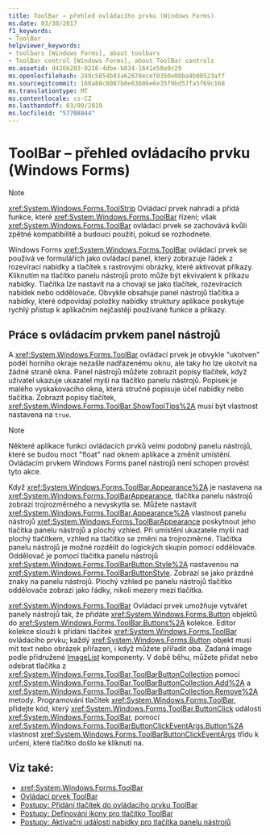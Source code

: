 ```yaml
---
title: ToolBar – přehled ovládacího prvku (Windows Forms)
ms.date: 03/30/2017
f1_keywords:
- ToolBar
helpviewer_keywords:
- toolbars [Windows Forms], about toolbars
- ToolBar control [Windows Forms], about ToolBar controls
ms.assetid: d426b203-0216-4dbe-b834-1641e50a9c29
ms.openlocfilehash: 249c5854b83a62878ecef0350e08ba4b00523aff
ms.sourcegitcommit: 160a88c8087b0e63606e6e35f9bd57fa5f69c168
ms.translationtype: MT
ms.contentlocale: cs-CZ
ms.lasthandoff: 03/09/2019
ms.locfileid: "57708844"
---
```

# <a name="toolbar-control-overview-windows-forms"></a>ToolBar – přehled ovládacího prvku (Windows Forms)
> [!NOTE]
>  <xref:System.Windows.Forms.ToolStrip> Ovládací prvek nahradí a přidá funkce, které <xref:System.Windows.Forms.ToolBar> řízení; však <xref:System.Windows.Forms.ToolBar> ovládací prvek se zachovává kvůli zpětné kompatibilitě a budoucí použití, pokud se rozhodnete.  
  
 Windows Forms <xref:System.Windows.Forms.ToolBar> ovládací prvek se používá ve formulářích jako ovládací panel, který zobrazuje řádek z rozevírací nabídky a tlačítek s rastrovými obrázky, které aktivovat příkazy. Kliknutím na tlačítko panelu nástrojů proto může být ekvivalent k příkazu nabídky. Tlačítka lze nastavit na a chovají se jako tlačítek, rozevíracích nabídek nebo oddělovače. Obvykle obsahuje panel nástrojů tlačítka a nabídky, které odpovídají položky nabídky struktury aplikace poskytuje rychlý přístup k aplikačním nejčastěji používané funkce a příkazy.  
  
## <a name="working-with-the-toolbar-control"></a>Práce s ovládacím prvkem panel nástrojů  
 A <xref:System.Windows.Forms.ToolBar> ovládací prvek je obvykle "ukotven" podél horního okraje nezašle nadřazenému oknu, ale taky ho lze ukotvit na žádné straně okna. Panel nástrojů můžete zobrazit popisy tlačítek, když uživatel ukazuje ukazatel myši na tlačítko panelu nástrojů. Popisek je malého vyskakovacího okna, která stručně popisuje účel nabídky nebo tlačítka. Zobrazit popisy tlačítek, <xref:System.Windows.Forms.ToolBar.ShowToolTips%2A> musí být vlastnost nastavena na `true`.  
  
> [!NOTE]
>  Některé aplikace funkcí ovládacích prvků velmi podobný panelu nástrojů, které se budou moct "float" nad oknem aplikace a změnit umístění. Ovládacím prvkem Windows Forms panel nástrojů není schopen provést tyto akce.  
  
 Když <xref:System.Windows.Forms.ToolBar.Appearance%2A> je nastavena na <xref:System.Windows.Forms.ToolBarAppearance>, tlačítka panelu nástrojů zobrazí trojrozměrného a nevyskytla se. Můžete nastavit <xref:System.Windows.Forms.ToolBar.Appearance%2A> vlastnost panelu nástrojů <xref:System.Windows.Forms.ToolBarAppearance> poskytnout jeho tlačítka panelu nástrojů a plochý vzhled. Při umístění ukazatele myši nad plochý tlačítkem, vzhled na tlačítko se změní na trojrozměrné. Tlačítka panelu nástrojů je možné rozdělit do logických skupin pomocí oddělovače. Oddělovač je pomocí tlačítka panelu nástrojů <xref:System.Windows.Forms.ToolBarButton.Style%2A> nastavenou na <xref:System.Windows.Forms.ToolBarButtonStyle>. Zobrazí se jako prázdné znaky na panelu nástrojů. Plochý vzhled po panelu nástrojů tlačítko oddělovače zobrazí jako řádky, nikoli mezery mezi tlačítka.  
  
 <xref:System.Windows.Forms.ToolBar> Ovládací prvek umožňuje vytvářet panely nástrojů tak, že přidáte <xref:System.Windows.Forms.Button> objektů do <xref:System.Windows.Forms.ToolBar.Buttons%2A> kolekce. Editor kolekce slouží k přidání tlačítek <xref:System.Windows.Forms.ToolBar> ovládacího prvku; každý <xref:System.Windows.Forms.Button> objekt musí mít text nebo obrázek přiřazen, i když můžete přiřadit oba. Zadaná image podle přidružené [ImageList](imagelist-component-windows-forms.md) komponenty. V době běhu, můžete přidat nebo odebrat tlačítka z <xref:System.Windows.Forms.ToolBar.ToolBarButtonCollection> pomocí <xref:System.Windows.Forms.ToolBar.ToolBarButtonCollection.Add%2A> a <xref:System.Windows.Forms.ToolBar.ToolBarButtonCollection.Remove%2A> metody. Programování tlačítek <xref:System.Windows.Forms.ToolBar>, přidejte kód, který <xref:System.Windows.Forms.ToolBar.ButtonClick> události <xref:System.Windows.Forms.ToolBar>, pomocí <xref:System.Windows.Forms.ToolBarButtonClickEventArgs.Button%2A> vlastnost <xref:System.Windows.Forms.ToolBarButtonClickEventArgs> třídu k určení, které tlačítko došlo ke kliknutí na.  
  
## <a name="see-also"></a>Viz také:
- <xref:System.Windows.Forms.ToolBar>
- [Ovládací prvek ToolBar](toolbar-control-windows-forms.md)
- [Postupy: Přidání tlačítek do ovládacího prvku ToolBar](how-to-add-buttons-to-a-toolbar-control.md)
- [Postupy: Definování ikony pro tlačítko ToolBar](how-to-define-an-icon-for-a-toolbar-button.md)
- [Postupy: Aktivační události nabídky pro tlačítka panelu nástrojů](how-to-trigger-menu-events-for-toolbar-buttons.md)
